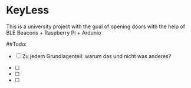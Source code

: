 # KeyLess
This is a university project with the goal of opening doors with the help of BLE Beacons + Raspberry Pi + Ardunio 



##Todo:

- [ ] Zu jedem Grundlagenteil: warum das und nicht was anderes?
- [ ] 
- [ ] 

- [ ] 
